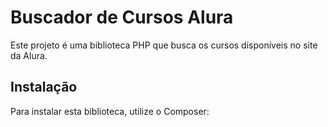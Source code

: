 # Buscador de Cursos Alura

Este projeto é uma biblioteca PHP que busca os cursos disponíveis no site da Alura.

## Instalação

Para instalar esta biblioteca, utilize o Composer:

